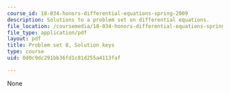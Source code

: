 ```yaml
---
course_id: 18-034-honors-differential-equations-spring-2009
description: Solutions to a problem set on differential equations.
file_location: /coursemedia/18-034-honors-differential-equations-spring-2009/0d0c9dc291bb36fd1c81d255a4113faf_MIT18_034s09_sol_pset08.pdf
file_type: application/pdf
layout: pdf
title: Problem set 8, Solution keys
type: course
uid: 0d0c9dc291bb36fd1c81d255a4113faf

---
```

None